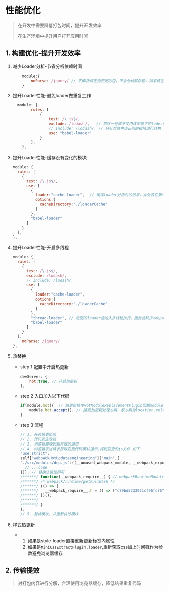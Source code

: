 # 性能优化

> 在开发中需要降低打包时间，提升开发效率
>
> 在生产环境中提升用户打开应用时间

## 1. 构建优化-提升开发效率

1. 减少Loader分析-节省分析依赖时间

   ```js
       module:{
           noParse: /jquery/ // 不解析该正则匹配的包，不会分析其依赖，如果该包有其他依赖会出现缺少依赖的情况
       }
   ```

2. 提升Loader性能-避免loader做重复工作

   ```js
     module: {
           rules: [
               {
                   test: /\.js$/,
                   exclude: /lodash/,	// 排除一些库不使用该配置下的loder转换
                   // include: /lodash/, // 只针对命中该正则的模块进行转换
                   use: "babel-loader"
               }
           ],
       },
   ```

3. 提升Loader性能-缓存没有变化的模块

   ```js
   module: {
     rules: [
       {
         test: /\.js$/,
         use: [
           {
             loader:"cache-loader",  // 缓存loader分析后的结果，此处放在第一个，通过loader.pitch控制loader执行
             options:{
               cacheDirectory:"./loaderCache"
             }
           },
           "babel-loader"
         ]
       }
     ],
   },
   ```

4. 提升Loader性能-开启多线程

   ```js
   module: {
     rules: [
       {
         test: /\.js$/,
         exclude: /lodash/,
         // include: /lodash/,
         use: [
           {
             loader:"cache-loader",
             options:{
               cacheDirectory:"./loaderCache"
             }
           },
           "thread-loader", // 后面的loader会进入多线程执行，因此会缺少webpack的一些api，以及自定义的api(比如单独生成css文件的loader和plugin)
           "babel-loader"
         ]
       }
     ],
       noParse: /jquery/
   },
   ```

5. 热替换

   - step 1 配置中开启热更新

     ```js
     devServer: {
         hot:true, // 开启热更新
     },
     ```

   - step 2 入口加入以下代码

     ```js
     if(module.hot){  // 热更新插件HotModuleReplacementPlugin回想module中注入hot属性
         module.hot.accept(); // 接受热更新处理方案，原方案为location.reload()更新代码
     }
     ```

   - step 3 流程

     ```js
     // 1. 开启热更新后
     // 2. 代码发生改变
     // 3. 浏览器接收到服务器的通知
     // 4. 浏览器发送请求获取变更代码模块通知,得到变更的js文件 如下
     "use strict";
     self["webpackHotUpdateengineering"]("main",{
     "./src/modules/dep.js":((__unused_webpack_module, __webpack_exports__, __webpack_require__) => {
       // ...code
     })}, // 替换该属性即可
     /******/ function(__webpack_require__) { // webpackRuntimeModules
     /******/ /* webpack/runtime/getFullHash */
     /******/ (() => {
     /******/ 	__webpack_require__.h = () => ("c79bd5233921cf96fc76")
     /******/ })();
     /******/ 
     /******/ }
     );
     // 5. 替换模块，并重新执行模块
     ```

6. 样式热更新

   - 1. 如果是style-loader直接重新更新标签内属性
     2. 如果是`MiniCssExtractPlugin.loader`,重新获取css加上时间戳作为参数避免浏览器缓存

## 2. 传输提效

> 对打包内容进行分解，合理使用浏览器缓存，降低结果重复代码
>
> 